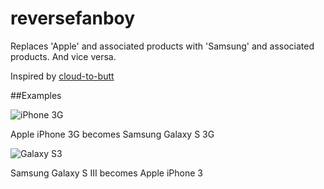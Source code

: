 # reversefanboy

Replaces 'Apple' and associated products with 'Samsung' and associated products. And vice versa.

Inspired by [cloud-to-butt](https://github.com/panicsteve/cloud-to-butt)

##Examples

![iPhone 3G](https://fbcdn-sphotos-c-a.akamaihd.net/hphotos-ak-xap1/t31.0-8/11083763_4617144986445_3895672617867782186_o.jpg)

Apple iPhone 3G becomes Samsung Galaxy S 3G

![Galaxy S3](https://fbcdn-sphotos-c-a.akamaihd.net/hphotos-ak-xap1/t31.0-8/11083763_4617144986445_3895672617867782186_o.jpg)

Samsung Galaxy S III becomes Apple iPhone 3
